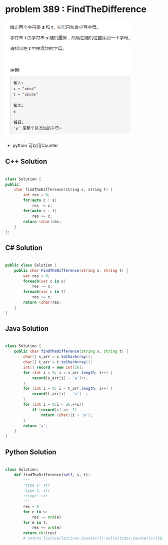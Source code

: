 
# problem 389 : FindTheDifference

<img src="https://github.com/Peefy/PeefyLeetCode/blob/master/doc/301-400/389.FindTheDifference/problem.png"/>

* python 可以用Counter

## C++ Solution

```c++

class Solution {
public:
    char findTheDifference(string s, string t) {
        int res = 0;
        for(auto c : s)
            res -= c;
        for(auto c : t)
            res += c;
        return (char)res;
    }
};

```

## C# Solution

```csharp

public class Solution {
    public char FindTheDifference(string s, string t) {
        var res = 0;
        foreach(var c in s)
            res -= c;
        foreach(var c in t)
            res += c;
        return (char)res;
    }
}

```

## Java Solution

```java

class Solution {
    public char findTheDifference(String s, String t) {
        char[] s_arr = s.toCharArray();
        char[] t_arr = t.toCharArray();
        int[] record = new int[26];
        for (int i = 0; i < s_arr.length; i++) {
            record[s_arr[i] - 'a']++;
        }
        for (int i = 0; i < t_arr.length; i++) {
            record[t_arr[i] - 'a']--;
        }
        for (int i = 0;i < 26;++i){
            if (record[i] == -1)
                return (char)(i + 'a');
        }
        return 'a';
    }
}

```

## Python Solution

```python

class Solution:
    def findTheDifference(self, s, t):
        """
        :type s: str
        :type t: str
        :rtype: str
        """
        res = 0
        for e in s:
            res -= ord(e)
        for e in t:
            res += ord(e)
        return chr(res)
        # return list(collections.Counter(t)-collections.Counter(s))[0]

```






